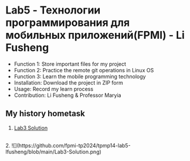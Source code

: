 # Lab5 - Технологии программирования для мобильных приложений(FPMI) - Li Fusheng
- Function 1: Store important files for my project
- Function 2: Practice the remote git operations in Linux OS
- Function 3: Learn the mobile programming technology
- Installation: Download the project in ZIP form
- Usage: Record my learn process 
- Contribution: Li Fusheng & Professor Maryia

## My history hometask
1. [Lab3 Solution](https://github.com/lfusheng/Lab3-Task1.git)
<br>
2. ![](https://github.com/fpmi-tp2024/tpmp14-lab5-lfusheng/blob/main/Lab3-Solution.png)
